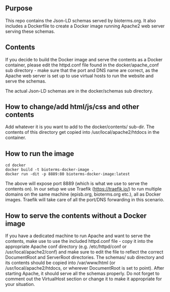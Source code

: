 ## Purpose ##

This repo contains the Json-LD schemas served by bioterms.org. It also includes a Dockerfile to create a Docker image running Apache2 web server serving these schemas.


## Contents ##

If you decide to build the Docker image and serve the contents as a Docker container, please edit the httpd.conf file found in the docker/apache_conf sub directory - make sure that the port and DNS name are correct, as the Apache web server is set up to use virtual hosts to run the website and serve the schemas.

The actual Json-LD schemas are in the docker/schemas sub directory.

## How to change/add html/js/css and other contents ##

Add whatever it is you want to add to the docker/contents/ sub-dir. The contents of this directory get copied into /usr/local/apache2/htdocs in the container.

## How to run the image ##

```
cd docker
docker build -t bioterms-docker-image .
docker run -dit -p 8889:80 bioterms-docker-image:latest
```

The above will expose port 8889 (which is what we use to serve the contents on). In our setup we use Traefik (https://traefik.io/) to run multiple domains on the same machine (episb.org, bioterms.org etc.), all as Docker images. Traefik will take care of all the port/DNS forwarding in this scenario.

## How to serve the contents without a Docker image ##

If you have a dedicated machine to run Apache and want to serve the contents, make use to use the included httpd.conf file - copy it into the appropriate Apache conf directory (e.g. /etc/httpd/conf or /usr/local/apache2/conf) and make sure to edit the file to reflect the correct DocumentRoot and ServerRoot directories. The schemas/ sub directory and its contents should be copied into /var/www/html (or /usr/local/apache2/htdocs, or wherever DocumentRoot is set to point). After starting Apache, it should serve all the schemas properly. Do not forget to comment out the VirtualHost section or change it to make it appropriate for your situation.
